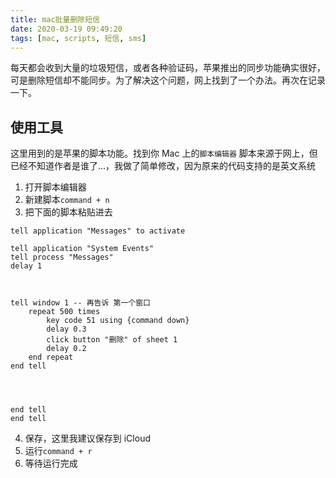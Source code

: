 ```yaml
---
title: mac批量删除短信
date: 2020-03-19 09:49:20
tags: [mac, scripts, 短信, sms]
---
```


每天都会收到大量的垃圾短信，或者各种验证码，苹果推出的同步功能确实很好，可是删除短信却不能同步。为了解决这个问题，网上找到了一个办法。再次在记录一下。

<!-- more -->

## 使用工具

这里用到的是苹果的脚本功能。找到你 Mac 上的`脚本编辑器`
脚本来源于网上，但已经不知道作者是谁了...，我做了简单修改，因为原来的代码支持的是英文系统

1. 打开脚本编辑器
2. 新建脚本`command + n`
3. 把下面的脚本粘贴进去

```
tell application "Messages" to activate

tell application "System Events"
tell process "Messages"
delay 1



tell window 1 -- 再告诉 第一个窗口
	repeat 500 times
		key code 51 using {command down}
		delay 0.3
		click button "删除" of sheet 1
		delay 0.2
	end repeat
end tell




end tell
end tell
```

4. 保存，这里我建议保存到 iCloud
5. 运行`command + r`
6. 等待运行完成
